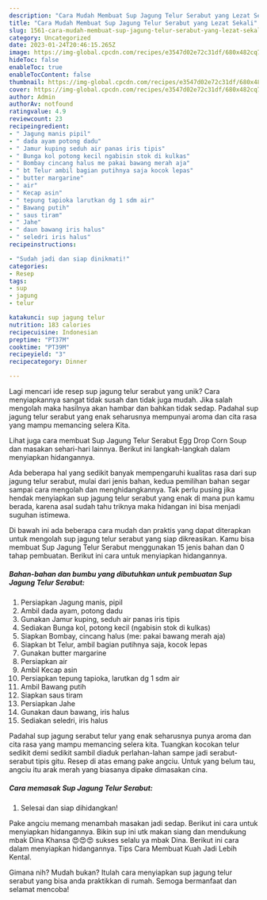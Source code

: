 ```yaml
---
description: "Cara Mudah Membuat Sup Jagung Telur Serabut yang Lezat Sekali"
title: "Cara Mudah Membuat Sup Jagung Telur Serabut yang Lezat Sekali"
slug: 1561-cara-mudah-membuat-sup-jagung-telur-serabut-yang-lezat-sekali
category: Uncategorized
date: 2023-01-24T20:46:15.265Z
image: https://img-global.cpcdn.com/recipes/e3547d02e72c31df/680x482cq70/sup-jagung-telur-serabut-foto-resep-utama.jpg
hideToc: false
enableToc: true
enableTocContent: false
thumbnail: https://img-global.cpcdn.com/recipes/e3547d02e72c31df/680x482cq70/sup-jagung-telur-serabut-foto-resep-utama.jpg
cover: https://img-global.cpcdn.com/recipes/e3547d02e72c31df/680x482cq70/sup-jagung-telur-serabut-foto-resep-utama.jpg
author: Admin
authorAv: notfound
ratingvalue: 4.9
reviewcount: 23
recipeingredient:
- " Jagung manis pipil"
- " dada ayam potong dadu"
- " Jamur kuping seduh air panas iris tipis"
- " Bunga kol potong kecil ngabisin stok di kulkas"
- " Bombay cincang halus me pakai bawang merah aja"
- " bt Telur ambil bagian putihnya saja kocok lepas"
- " butter margarine"
- " air"
- " Kecap asin"
- " tepung tapioka larutkan dg 1 sdm air"
- " Bawang putih"
- " saus tiram"
- " Jahe"
- " daun bawang iris halus"
- " seledri iris halus"
recipeinstructions:

- "Sudah jadi dan siap dinikmati!"
categories:
- Resep
tags:
- sup
- jagung
- telur

katakunci: sup jagung telur 
nutrition: 183 calories
recipecuisine: Indonesian
preptime: "PT37M"
cooktime: "PT39M"
recipeyield: "3"
recipecategory: Dinner

---
```





Lagi mencari ide resep sup jagung telur serabut yang unik? Cara menyiapkannya sangat tidak susah dan tidak juga mudah. Jika salah mengolah maka hasilnya akan hambar dan bahkan tidak sedap. Padahal sup jagung telur serabut yang enak seharusnya mempunyai aroma dan cita rasa yang mampu memancing selera Kita.





Lihat juga cara membuat Sup Jagung Telur Serabut Egg Drop Corn Soup dan masakan sehari-hari lainnya. Berikut ini langkah-langkah dalam menyiapkan hidangannya.

Ada beberapa hal yang sedikit banyak mempengaruhi kualitas rasa dari sup jagung telur serabut, mulai dari jenis bahan, kedua pemilihan bahan segar sampai cara mengolah dan menghidangkannya. Tak perlu pusing jika hendak menyiapkan sup jagung telur serabut yang enak di mana pun kamu berada, karena asal sudah tahu triknya maka hidangan ini bisa menjadi suguhan istimewa.






Di bawah ini ada beberapa cara mudah dan praktis yang dapat diterapkan untuk mengolah sup jagung telur serabut yang siap dikreasikan. Kamu bisa membuat Sup Jagung Telur Serabut menggunakan 15 jenis bahan dan 0 tahap pembuatan. Berikut ini cara untuk menyiapkan hidangannya.

<!--inarticleads1-->

##### Bahan-bahan dan bumbu yang dibutuhkan untuk pembuatan Sup Jagung Telur Serabut:

1. Persiapkan  Jagung manis, pipil
1. Ambil  dada ayam, potong dadu
1. Gunakan  Jamur kuping, seduh air panas iris tipis
1. Sediakan  Bunga kol, potong kecil (ngabisin stok di kulkas)
1. Siapkan  Bombay, cincang halus (me: pakai bawang merah aja)
1. Siapkan  bt Telur, ambil bagian putihnya saja, kocok lepas
1. Gunakan  butter margarine
1. Persiapkan  air
1. Ambil  Kecap asin
1. Persiapkan  tepung tapioka, larutkan dg 1 sdm air
1. Ambil  Bawang putih
1. Siapkan  saus tiram
1. Persiapkan  Jahe
1. Gunakan  daun bawang, iris halus
1. Sediakan  seledri, iris halus


Padahal sup jagung serabut telur yang enak seharusnya punya aroma dan cita rasa yang mampu memancing selera kita. Tuangkan kocokan telur sedikit demi sedikit sambil diaduk perlahan-lahan sampe jadi serabut-serabut tipis gitu. Resep di atas emang pake angciu. Untuk yang belum tau, angciu itu arak merah yang biasanya dipake dimasakan cina. 

<!--inarticleads2-->

##### Cara memasak Sup Jagung Telur Serabut:


1. Selesai dan siap dihidangkan!

Pake angciu memang menambah masakan jadi sedap. Berikut ini cara untuk menyiapkan hidangannya. Bikin sup ini utk makan siang dan mendukung mbak Dina Khansa 😍😍😍 sukses selalu ya mbak Dina. Berikut ini cara dalam menyiapkan hidangannya. Tips Cara Membuat Kuah Jadi Lebih Kental. 

Gimana nih? Mudah bukan? Itulah cara menyiapkan sup jagung telur serabut yang bisa anda praktikkan di rumah. Semoga bermanfaat dan selamat mencoba!
